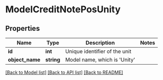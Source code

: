 # ModelCreditNotePosUnity

## Properties
Name | Type | Description | Notes
------------ | ------------- | ------------- | -------------
**id** | **int** | Unique identifier of the unit | 
**object_name** | **string** | Model name, which is &#x27;Unity&#x27; | 

[[Back to Model list]](../../README.md#documentation-for-models) [[Back to API list]](../../README.md#documentation-for-api-endpoints) [[Back to README]](../../README.md)

